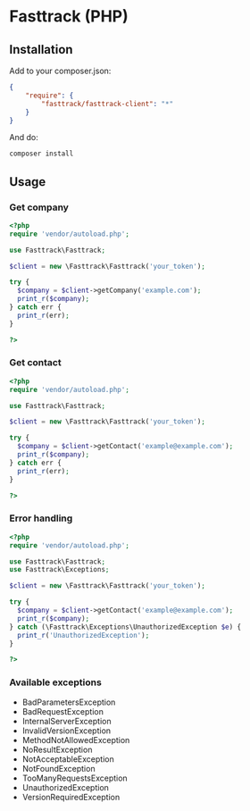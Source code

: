 # Fasttrack (PHP)

## Installation

Add to your composer.json:
```json
{
    "require": {
        "fasttrack/fasttrack-client": "*"
    }
}
```

And do:
```sh
composer install
```

## Usage

### Get company

```php
<?php
require 'vendor/autoload.php';

use Fasttrack\Fasttrack;

$client = new \Fasttrack\Fasttrack('your_token');

try {
  $company = $client->getCompany('example.com');
  print_r($company);
} catch err {
  print_r(err);
}

?>
```

### Get contact

```php
<?php
require 'vendor/autoload.php';

use Fasttrack\Fasttrack;

$client = new \Fasttrack\Fasttrack('your_token');

try {
  $company = $client->getContact('example@example.com');
  print_r($company);
} catch err {
  print_r(err);
}

?>
```

### Error handling

```php
<?php
require 'vendor/autoload.php';

use Fasttrack\Fasttrack;
use Fasttrack\Exceptions;

$client = new \Fasttrack\Fasttrack('your_token');

try {
  $company = $client->getContact('example@example.com');
  print_r($company);
} catch (\Fasttrack\Exceptions\UnauthorizedException $e) {
  print_r('UnauthorizedException');
}

?>
```


### Available exceptions

- BadParametersException
- BadRequestException
- InternalServerException
- InvalidVersionException
- MethodNotAllowedException
- NoResultException
- NotAcceptableException
- NotFoundException
- TooManyRequestsException
- UnauthorizedException
- VersionRequiredException
